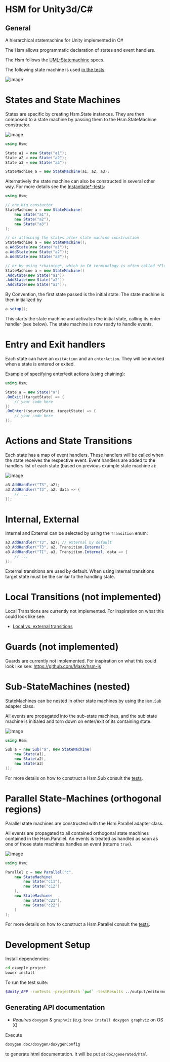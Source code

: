 # HSM for Unity3d/C#

## General

A hierarchical statemachine for Unity implemented in C#

The Hsm allows programmatic declaration of states and event handlers.

The Hsm follows the [UML-Statemachine](http://en.wikipedia.org/wiki/UML_state_machine) specs.

The following state machine is used [in the tests](lib/hsm/Editor/tests):

![image](doc/exports/advanced.png)

# States and State Machines

States are specific by creating Hsm.State instances. They are then composed to a state machine by passing them to the Hsm.StateMachine constructor.

![image](doc/exports/simple.png)

```cs
using Hsm;

State a1 = new State("a1");
State a2 = new State("a2");
State a3 = new State("a3");

StateMachine a = new StateMachine(a1, a2, a3);
```

Alternatively the state machine can also be constructed in several other way. For more details see the [Instantiate*-tests](lib/hsm/Editor/tests/testStateMachine.cs):

```cs
using Hsm;

// one big constuctor
StateMachine a = new StateMachine(
    new State("a1"),
    new State("a2"),
    new State("a3")
);

// or attaching the states after state machine construction
StateMachine a = new StateMachine();
a.AddState(new State("a1"));
a.AddState(new State("a2"));
a.AddState(new State("a3"));

// or by using *chaining*, which in C# terminology is often called *Fluent Interface*
StateMachine a = new StateMachine()
.AddState(new State("a1"))
.AddState(new State("a2"))
.AddState(new State("a3"));
```

By Convention, the first state passed is the initial state. The state machine is then initialized by

```cs
a.setup();
```

This starts the state machine and activates the initial state, calling its enter handler (see below). The state machine is now ready to handle events.

# Entry and Exit handlers

Each state can have an `exitAction` and an `enterAction`. They will be invoked when a state is entered or exited.

Example of specifying enter/exit actions (using chaining):

```cs
using Hsm;

State a = new State("a")
.OnExit((targetState) => {
    // your code here
})
.OnEnter((sourceState, targetState) => {
    // your code here
});
```

# Actions and State Transitions

Each state has a map of event handlers. These handlers will be called when the state receives the respective event. Event handlers are added to the handlers list of each state (based on previous example state machine `a`):

![image](doc/exports/simpleWithTransition.png)

```cs
a3.AddHandler("T3", a2);
a3.AddHandler("T3", a2, data => {
    // ...
});
```

# Internal, External

Internal and External can be selected by using the `Transition` enum:

```cs
a3.AddHandler("T3", a2); // external by default
a3.AddHandler("T3", a2, Transition.External);
a3.AddHandler("TI", a3, Transition.Internal, data => {
    // ...
});
```

External transitions are used by default. When using internal transitions target state must be the similar to the handling state.

# Local Transitions (not implemented)

Local Transitions are currently not implemented. For inspiration on what this could look like see:

* [Local vs. external transitions](http://en.wikipedia.org/wiki/UML_state_machine#Local_versus_external_transitions)

# Guards (not implemented)

Guards are currently not implemented. For inspiration on what this could look like see: https://github.com/Mask/hsm-js

# Sub-StateMachines (nested)

StateMachines can be nested in other state machines by using the `Hsm.Sub` adapter class.

All events are propagated into the sub-state machines, and the sub state machine is initialed and torn down on enter/exit of its containing state.

![image](doc/exports/simpleSub.png)

```cs
using Hsm;

Sub a = new Sub("a", new StateMachine(
    new State(a1),
    new State(a2),
    new State(a3)
));
```

For more details on how to construct a Hsm.Sub consult the [tests](lib/hsm/Editor/tests/testSubmachine.cs).


# Parallel State-Machines (orthogonal regions)

Parallel state machines are constructed with the Hsm.Parallel adapter class.

All events are propagated to all contained orthogonal state machines contained in the Hsm.Parallel. An events is treated as handled as soon as one of those state machines handles an event (returns `true`).

![image](doc/exports/simpleParallel.png)

```cs
using Hsm;

Parallel c = new Parallel("c",
    new StateMachine(
        new State("c11"),
        new State("c12")
    ),
    new StateMachine(
        new State("c21"),
        new State("c22")
    )
);
```

For more details on how to construct a Hsm.Parallel consult the [tests](lib/hsm/Editor/tests/testParallel.cs).

# Development Setup

Install dependencies:

```sh
cd example_project
bower install
```

To run the test suite:

```sh
$Unity_APP -runTests -projectPath `pwd` -testResults ../output/editormodeTests.xml -testPlatform editmode -batchmode -logFile
```

## Generating API documentation

* *Requires* `doxygen` & `graphviz` (e.g. `brew install doxygen graphviz` on OS X)

Execute

```sh
doxygen doc/doxygen/doxygenConfig
```

to generate html documentation. It will be put at `doc/generated/html`
